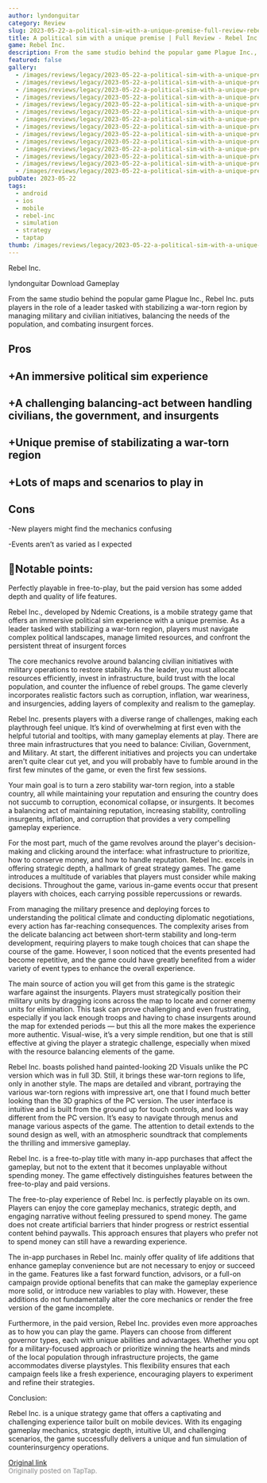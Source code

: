 ```yaml
---
author: lyndonguitar
category: Review
slug: 2023-05-22-a-political-sim-with-a-unique-premise-full-review-rebel-inc
title: A political sim with a unique premise | Full Review - Rebel Inc.
game: Rebel Inc.
description: From the same studio behind the popular game Plague Inc., Rebel Inc. puts players in the role of a leader tasked with stabilizing a war-torn region by managing military and civilian initiatives, balancing the needs of the population, and combating insurgent forces.
featured: false
gallery:
  - /images/reviews/legacy/2023-05-22-a-political-sim-with-a-unique-premise--full-review---rebel-inc-0.avif
  - /images/reviews/legacy/2023-05-22-a-political-sim-with-a-unique-premise--full-review---rebel-inc-1.avif
  - /images/reviews/legacy/2023-05-22-a-political-sim-with-a-unique-premise--full-review---rebel-inc-2.avif
  - /images/reviews/legacy/2023-05-22-a-political-sim-with-a-unique-premise--full-review---rebel-inc-3.avif
  - /images/reviews/legacy/2023-05-22-a-political-sim-with-a-unique-premise--full-review---rebel-inc-4.avif
  - /images/reviews/legacy/2023-05-22-a-political-sim-with-a-unique-premise--full-review---rebel-inc-5.avif
  - /images/reviews/legacy/2023-05-22-a-political-sim-with-a-unique-premise--full-review---rebel-inc-6.avif
  - /images/reviews/legacy/2023-05-22-a-political-sim-with-a-unique-premise--full-review---rebel-inc-7.avif
  - /images/reviews/legacy/2023-05-22-a-political-sim-with-a-unique-premise--full-review---rebel-inc-8.avif
  - /images/reviews/legacy/2023-05-22-a-political-sim-with-a-unique-premise--full-review---rebel-inc-9.avif
  - /images/reviews/legacy/2023-05-22-a-political-sim-with-a-unique-premise--full-review---rebel-inc-10.avif
  - /images/reviews/legacy/2023-05-22-a-political-sim-with-a-unique-premise--full-review---rebel-inc-11.avif
  - /images/reviews/legacy/2023-05-22-a-political-sim-with-a-unique-premise--full-review---rebel-inc-12.avif
  - /images/reviews/legacy/2023-05-22-a-political-sim-with-a-unique-premise--full-review---rebel-inc-13.avif
pubDate: 2023-05-22
tags:
  - android
  - ios
  - mobile
  - rebel-inc
  - simulation
  - strategy
  - taptap
thumb: /images/reviews/legacy/2023-05-22-a-political-sim-with-a-unique-premise--full-review---rebel-inc-0.avif
---
```


Rebel Inc.

lyndonguitar
Download
Gameplay

From the same studio behind the popular game Plague Inc., Rebel Inc. puts players in the role of a leader tasked with stabilizing a war-torn region by managing military and civilian initiatives, balancing the needs of the population, and combating insurgent forces.




## Pros



## +An immersive political sim experience


## +A challenging balancing-act between handling civilians, the government, and insurgents


## +Unique premise of stabilizating a war-torn region


## +Lots of maps and scenarios to play in




## Cons


-New players might find the mechanics confusing

-Events aren’t as varied as I expected


## 📝Notable points:

Perfectly playable in free-to-play, but the paid version has some added depth and quality of life features.

Rebel Inc., developed by Ndemic Creations, is a mobile strategy game that offers an immersive political sim experience with a unique premise. As a leader tasked with stabilizing a war-torn region, players must navigate complex political landscapes, manage limited resources, and confront the persistent threat of insurgent forces

The core mechanics revolve around balancing civilian initiatives with military operations to restore stability. As the leader, you must allocate resources efficiently, invest in infrastructure, build trust with the local population, and counter the influence of rebel groups. The game cleverly incorporates realistic factors such as corruption, inflation, war weariness, and insurgencies, adding layers of complexity and realism to the gameplay.

Rebel Inc. presents players with a diverse range of challenges, making each playthrough feel unique. It’s kind of overwhelming at first even with the helpful tutorial and tooltips, with many gameplay elements at play. There are three main infrastructures that you need to balance: Civilian, Government, and Military. At start, the different initiatives and projects you can undertake aren't quite clear cut yet, and you will probably have to fumble around in the first few minutes of the game, or even the first few sessions.

Your main goal is to turn a zero stability war-torn region, into a stable country, all while maintaining your reputation and ensuring the country does not succumb to corruption, economical collapse, or insurgents. It becomes a balancing act of maintaining reputation, increasing stability, controlling insurgents, inflation, and corruption that provides a very compelling gameplay experience.

For the most part, much of the game revolves around the player's decision-making and clicking around the interface: what infrastructure to prioritize, how to conserve money, and how to handle reputation. Rebel Inc. excels in offering strategic depth, a hallmark of great strategy games. The game introduces a multitude of variables that players must consider while making decisions. Throughout the game, various in-game events occur that present players with choices, each carrying possible repercussions or rewards.

From managing the military presence and deploying forces to understanding the political climate and conducting diplomatic negotiations, every action has far-reaching consequences. The complexity arises from the delicate balancing act between short-term stability and long-term development, requiring players to make tough choices that can shape the course of the game. However, I soon noticed that the events presented had become repetitive, and the game could have greatly benefited from a wider variety of event types to enhance the overall experience.

The main source of action you will get from this game is the strategic warfare against the insurgents. Players must strategically position their military units by dragging icons across the map to locate and corner enemy units for elimination. This task can prove challenging and even frustrating, especially if you lack enough troops and having to chase insurgents around the map for extended periods — but this all the more makes the experience more authentic. Visual-wise, it’s a very simple rendition, but one that is still effective at giving the player a strategic challenge, especially when mixed with the resource balancing elements of the game.

Rebel Inc. boasts polished hand painted-looking 2D Visuals unlike the PC version which was in full 3D. Still, it brings these war-torn regions to life, only in another style. The maps are detailed and vibrant, portraying the various war-torn regions with impressive art, one that I found much better looking than the 3D graphics of the PC version. The user interface is intuitive and is built from the ground up for touch controls, and looks way different from the PC version. It’s easy to navigate through menus and manage various aspects of the game. The attention to detail extends to the sound design as well, with an atmospheric soundtrack that complements the thrilling and immersive gameplay.

Rebel Inc. is a free-to-play title with many in-app purchases that affect the gameplay, but not to the extent that it becomes unplayable without spending money. The game effectively distinguishes features between the free-to-play and paid versions.

The free-to-play experience of Rebel Inc. is perfectly playable on its own. Players can enjoy the core gameplay mechanics, strategic depth, and engaging narrative without feeling pressured to spend money. The game does not create artificial barriers that hinder progress or restrict essential content behind paywalls. This approach ensures that players who prefer not to spend money can still have a rewarding experience.

The in-app purchases in Rebel Inc. mainly offer quality of life additions that enhance gameplay convenience but are not necessary to enjoy or succeed in the game. Features like a fast forward function, advisors, or a full-on campaign provide optional benefits that can make the gameplay experience more solid, or introduce new variables to play with. However, these additions do not fundamentally alter the core mechanics or render the free version of the game incomplete.

Furthermore, in the paid version, Rebel Inc. provides even more approaches as to how you can play the game. Players can choose from different governor types, each with unique abilities and advantages. Whether you opt for a military-focused approach or prioritize winning the hearts and minds of the local population through infrastructure projects, the game accommodates diverse playstyles. This flexibility ensures that each campaign feels like a fresh experience, encouraging players to experiment and refine their strategies.

Conclusion:

Rebel Inc. is a unique strategy game that offers a captivating and challenging experience tailor built on mobile devices. With its engaging gameplay mechanics, strategic depth, intuitive UI, and challenging scenarios, the game successfully delivers a unique and fun simulation of counterinsurgency operations.

[Original link](https://www.taptap.io/post/5548475)<br><span style="font-size: 0.95em; color: #888;">Originally posted on TapTap.</span>
